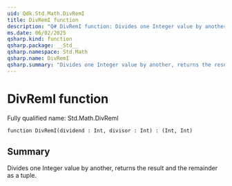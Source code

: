 ```yaml
---
uid: Qdk.Std.Math.DivRemI
title: DivRemI function
description: "Q# DivRemI function: Divides one Integer value by another, returns the result and the remainder as a tuple."
ms.date: 06/02/2025
qsharp.kind: function
qsharp.package: __Std__
qsharp.namespace: Std.Math
qsharp.name: DivRemI
qsharp.summary: "Divides one Integer value by another, returns the result and the remainder as a tuple."
---
```


# DivRemI function

Fully qualified name: Std.Math.DivRemI

```qsharp
function DivRemI(dividend : Int, divisor : Int) : (Int, Int)
```

## Summary
Divides one Integer value by another, returns the result and the remainder as a tuple.
